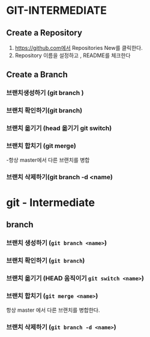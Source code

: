 # GIT-INTERMEDIATE

## Create a Repository

1. https://github.com에서 Repositories New를 클릭한다.
2. Repository 이름을 설정하고 , README를 체크한다

## Create a Branch

### 브랜치생성하기 (git branch <name>)

### 브랜치 확인하기(git branch)

### 브랜치 옮기기 (head 옮기기 git switch)

### 브랜치 합치기 (git merge)

 -항상 master에서 다른 브랜치를 병합

### 브랜치 삭제하기(git  branch -d <name)





# git - Intermediate





## branch



### 브랜치 생성하기 (`git branch <name>`)



###  브랜치 확인하기 (`git branch`)



### 브랜치 옮기기 (HEAD 움직이기 `git switch <name>`)



### 브랜치 합치기 (`git merge <name>`)


항상 master 에서 다른 브랜치를 병합한다.


###  브랜치 삭제하기 (`git branch -d <name>`)